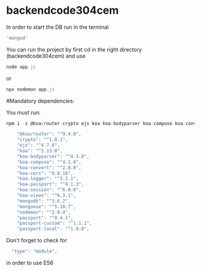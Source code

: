 # backendcode304cem

In order to start the DB run in the terminal 
```javascript
'mongod'
```

You can run the project by first cd in the right directory (backendcode304cem) and use 

```javascript
node app.js
```

or

```javascript
npx nodemon app.js
```

#Mandatory dependencies:

You must run:
```javascript
npm i -s @koa/router crypto ejs koa koa-bodyparser koa-compose koa-convert koa-cors koa-logger koa-passport koa-session koa-views mongodb mongoose passport passport-custom passport-local
```

```javascript
    "@koa/router": "^9.4.0",
    "crypto": "^1.0.1",
    "ejs": "^4.7.6",
    "koa": "^2.13.0",
    "koa-bodyparser": "^4.3.0",
    "koa-compose": "^4.1.0",
    "koa-convert": "^2.0.0",
    "koa-cors": "0.0.16",
    "koa-logger": "^3.2.1",
    "koa-passport": "^4.1.3",
    "koa-session": "^6.0.0",
    "koa-views": "^6.3.1",
    "mongodb": "^3.6.2",
    "mongoose": "^5.10.7",
    "nodemon": "^2.0.4",
    "passport": "^0.4.1",
    "passport-custom": "^1.1.1",
    "passport-local": "^1.0.0",
```

Don't forget to check for 
```javascript
  "type": "module",
``` 
in order to use ES6
